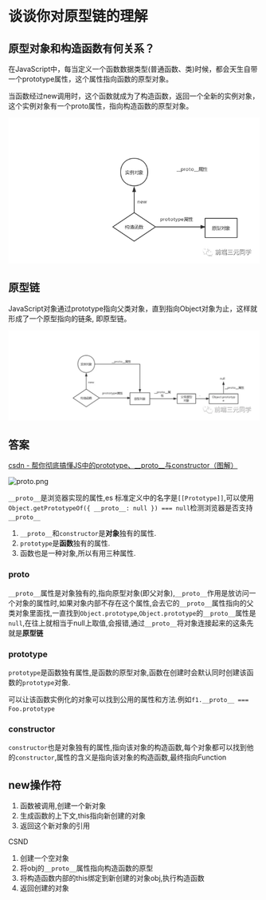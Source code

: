 # 谈谈你对原型链的理解

## 原型对象和构造函数有何关系？

在JavaScript中，每当定义一个函数数据类型(普通函数、类)时候，都会天生自带一个prototype属性，这个属性指向函数的原型对象。

当函数经过new调用时，这个函数就成为了构造函数，返回一个全新的实例对象，这个实例对象有一个proto属性，指向构造函数的原型对象。

![1.1.png](./img/1.1.png)

## 原型链

JavaScript对象通过prototype指向父类对象，直到指向Object对象为止，这样就形成了一个原型指向的链条, 即原型链。

![1.2.webp](./img/1.2.webp)

## 答案

[csdn - 帮你彻底搞懂JS中的prototype、__proto__与constructor（图解）](https://blog.csdn.net/cc18868876837/article/details/81211729)

![proto.png](./proto.png)

`__proto__`是浏览器实现的属性,es 标准定义中的名字是`[[Prototype]]`,可以使用`Object.getPrototypeOf({ __proto__: null }) === null`检测浏览器是否支持`__proto__`

1. `__proto__`和`constructor`是**对象**独有的属性.
2. `prototype`是**函数**独有的属性.
3. 函数也是一种对象,所以有用三种属性.

### __proto__

`__proto__`属性是对象独有的,指向原型对象(即父对象),`__proto__`作用是放访问一个对象的属性时,如果对象内部不存在这个属性,会去它的`__proto__`属性指向的父类对象里面找,一直找到`Object.prototype`,`Object.prototype`的`__proto__`属性是`null`,在往上就相当于null上取值,会报错,通过`__proto__`将对象连接起来的这条先就是**原型链**

### prototype

`prototype`是函数独有属性,是函数的原型对象,函数在创建时会默认同时创建该函数的`prototype`对象.

可以让该函数实例化的对象可以找到公用的属性和方法.例如`f1.__proto__ === Foo.prototype`

### constructor

`constructor`也是对象独有的属性,指向该对象的构造函数,每个对象都可以找到他的`constructor`,属性的含义是指向该对象的构造函数,最终指向Function

## new操作符

1. 函数被调用,创建一个新对象
2. 生成函数的上下文,this指向新创建的对象
3. 返回这个新对象的引用

CSND

1. 创建一个空对象
2. 将obj的`__proto__`属性指向构造函数的原型
3. 将构造函数内部的this绑定到新创建的对象obj,执行构造函数
4. 返回创建的对象
